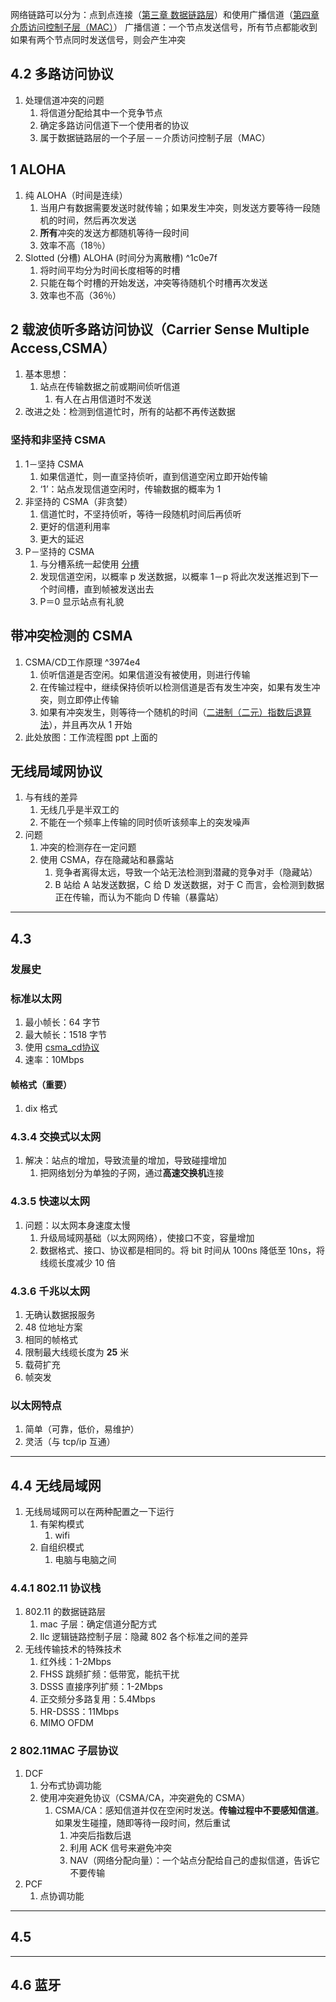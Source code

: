 网络链路可以分为：点到点连接（[第三章 数据链路层](第三章%20数据链路层.md)）和使用广播信道（[第四章 介质访问控制子层（MAC）](第四章%20介质访问控制子层（MAC）.md)）
广播信道：一个节点发送信号，所有节点都能收到
如果有两个节点同时发送信号，则会产生冲突
## 4.2 多路访问协议
1. 处理信道冲突的问题
	1. 将信道分配给其中一个竞争节点
	2. 确定多路访问信道下一个使用者的协议
	3. 属于数据链路层的一个子层－－介质访问控制子层（MAC）
## 1 ALOHA
1. 纯 ALOHA（时间是连续）
	1. 当用户有数据需要发送时就传输；如果发生冲突，则发送方要等待一段随机的时间，然后再次发送
	2. **所有**冲突的发送方都随机等待一段时间
	3. 效率不高（18％）
2. Slotted (分槽) ALOHA (时间分为离散槽) ^1c0e7f
	1. 将时间平均分为时间长度相等的时槽
	2. 只能在每个时槽的开始发送，冲突等待随机个时槽再次发送
	3. 效率也不高（36％）
## 2 载波侦听多路访问协议（Carrier Sense Multiple Access,CSMA）
1. 基本思想：
	1. 站点在传输数据之前或期间侦听信道
		1. 有人在占用信道时不发送
2. 改进之处：检测到信道忙时，所有的站都不再传送数据
### 坚持和非坚持 CSMA
1. 1－坚持 CSMA
	1. 如果信道忙，则一直坚持侦听，直到信道空闲立即开始传输
	2. ‘1’：站点发现信道空闲时，传输数据的概率为 1
2. 非坚持的 CSMA（非贪婪）
	1. 信道忙时，不坚持侦听，等待一段随机时间后再侦听
	2. 更好的信道利用率
	3. 更大的延迟
3. P－坚持的 CSMA
	1. 与分槽系统一起使用 [分槽](#^1c0e7f)
	2. 发现信道空闲，以概率 p 发送数据，以概率 1－p 将此次发送推迟到下一个时间槽，直到帧被发送出去
	3. P＝0 显示站点有礼貌

## 带冲突检测的 CSMA
1. CSMA/CD工作原理 ^3974e4
	1. 侦听信道是否空闲。如果信道没有被使用，则进行传输
	2. 在传输过程中，继续保持侦听以检测信道是否有发生冲突，如果有发生冲突，则立即停止传输
	3. 如果有冲突发生，则等待一个随机的时间（[二进制（二元）指数后退算法](二进制（二元）指数后退算法.md)），并且再次从 1 开始
2. 此处放图：工作流程图 ppt 上面的

## 无线局域网协议
1. 与有线的差异
	1. 无线几乎是半双工的
	2. 不能在一个频率上传输的同时侦听该频率上的突发噪声
2. 问题
	1. 冲突的检测存在一定问题
	2. 使用 CSMA，存在隐藏站和暴露站
		1. 竞争者离得太远，导致一个站无法检测到潜藏的竞争对手（隐藏站）
		2. B 站给 A 站发送数据，C 给 D 发送数据，对于 C 而言，会检测到数据正在传输，而认为不能向 D 传输（暴露站）


---
## 4.3
### 发展史
### 标准以太网
1. 最小帧长：64 字节
2. 最大帧长：1518 字节
3. 使用 [csma_cd协议](#^3974e4)
4. 速率：10Mbps

#### 帧格式（重要）
1. dix 格式


### 4.3.4 交换式以太网
1. 解决：站点的增加，导致流量的增加，导致碰撞增加
	1. 把网络划分为单独的子网，通过**高速交换机**连接
### 4.3.5 快速以太网
1. 问题：以太网本身速度太慢
	1. 升级局域网基础（以太网网络），使接口不变，容量增加
	2. 数据格式、接口、协议都是相同的。将 bit 时间从 100ns 降低至 10ns，将线缆长度减少 10 倍
### 4.3.6 千兆以太网
1. 无确认数据报服务
2. 48 位地址方案
3. 相同的帧格式
4. 限制最大线缆长度为 **25** 米
5. 载荷扩充
6. 帧突发

### 以太网特点
1. 简单（可靠，低价，易维护）
2. 灵活（与 tcp/ip 互通）

---
## 4.4 无线局域网
1. 无线局域网可以在两种配置之一下运行
	1. 有架构模式
		1. wifi
	2. 自组织模式
		1. 电脑与电脑之间
### 4.4.1 802.11 协议栈
1. 802.11 的数据链路层
	1. mac 子层：确定信道分配方式
	2. llc 逻辑链路控制子层：隐藏 802 各个标准之间的差异
2. 无线传输技术的特殊技术
	1. 红外线：1-2Mbps
	2. FHSS 跳频扩频：低带宽，能抗干扰
	3. DSSS 直接序列扩频：1-2Mbps
	4. 正交频分多路复用：5.4Mbps
	5. HR-DSSS：11Mbps
	6. MIMO OFDM
### 2 802.11MAC 子层协议
1. DCF
	1. 分布式协调功能
	2. 使用冲突避免协议（CSMA/CA，冲突避免的 CSMA）
		1. CSMA/CA：感知信道并仅在空闲时发送。**传输过程中不要感知信道**。如果发生碰撞，随即等待一段时间，然后重试
			1. 冲突后指数后退
			2. 利用 ACK 信号来避免冲突
			3. NAV（网络分配向量）：一个站点分配给自己的虚拟信道，告诉它不要传输
2. PCF
	1. 点协调功能

---
## 4.5 


---
## 4.6 蓝牙

